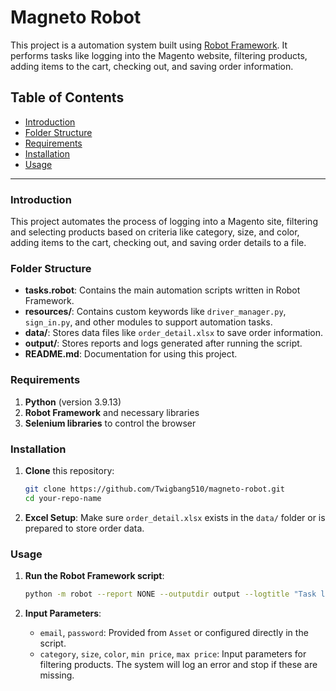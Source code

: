 # Magneto Robot

This project is a automation system built using [Robot Framework](https://robotframework.org/). It performs tasks like logging into the Magento website, filtering products, adding items to the cart, checking out, and saving order information.

## Table of Contents

- [Introduction](#introduction)
- [Folder Structure](#folder-structure)
- [Requirements](#requirements)
- [Installation](#installation)
- [Usage](#usage)
---

### Introduction

This project automates the process of logging into a Magento site, filtering and selecting products based on criteria like category, size, and color, adding items to the cart, checking out, and saving order details to a file.

### Folder Structure

- **tasks.robot**: Contains the main automation scripts written in Robot Framework.
- **resources/**: Contains custom keywords like `driver_manager.py`, `sign_in.py`, and other modules to support automation tasks.
- **data/**: Stores data files like `order_detail.xlsx` to save order information.
- **output/**: Stores reports and logs generated after running the script.
- **README.md**: Documentation for using this project.

### Requirements

1. **Python** (version 3.9.13)
2. **Robot Framework** and necessary libraries
3. **Selenium libraries** to control the browser

### Installation

1. **Clone** this repository:

    ```bash
    git clone https://github.com/Twigbang510/magneto-robot.git
    cd your-repo-name
    ```

2. **Excel Setup**: Make sure `order_detail.xlsx` exists in the `data/` folder or is prepared to store order data.

### Usage

1. **Run the Robot Framework script**:

    ```bash
    python -m robot --report NONE --outputdir output --logtitle "Task log" tasks.robot
    ```

2. **Input Parameters**:
   - `email`, `password`: Provided from `Asset` or configured directly in the script.
   - `category`, `size`, `color`, `min price`, `max price`: Input parameters for filtering products. The system will log an error and stop if these are missing.

